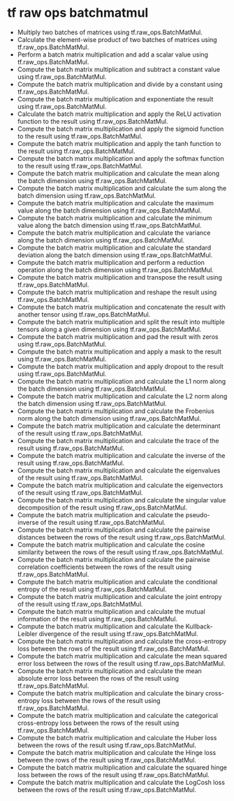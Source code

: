 # tf raw ops batchmatmul

- Multiply two batches of matrices using tf.raw_ops.BatchMatMul.
- Calculate the element-wise product of two batches of matrices using tf.raw_ops.BatchMatMul.
- Perform a batch matrix multiplication and add a scalar value using tf.raw_ops.BatchMatMul.
- Compute the batch matrix multiplication and subtract a constant value using tf.raw_ops.BatchMatMul.
- Compute the batch matrix multiplication and divide by a constant using tf.raw_ops.BatchMatMul.
- Compute the batch matrix multiplication and exponentiate the result using tf.raw_ops.BatchMatMul.
- Calculate the batch matrix multiplication and apply the ReLU activation function to the result using tf.raw_ops.BatchMatMul.
- Compute the batch matrix multiplication and apply the sigmoid function to the result using tf.raw_ops.BatchMatMul.
- Compute the batch matrix multiplication and apply the tanh function to the result using tf.raw_ops.BatchMatMul.
- Compute the batch matrix multiplication and apply the softmax function to the result using tf.raw_ops.BatchMatMul.
- Compute the batch matrix multiplication and calculate the mean along the batch dimension using tf.raw_ops.BatchMatMul.
- Compute the batch matrix multiplication and calculate the sum along the batch dimension using tf.raw_ops.BatchMatMul.
- Compute the batch matrix multiplication and calculate the maximum value along the batch dimension using tf.raw_ops.BatchMatMul.
- Compute the batch matrix multiplication and calculate the minimum value along the batch dimension using tf.raw_ops.BatchMatMul.
- Compute the batch matrix multiplication and calculate the variance along the batch dimension using tf.raw_ops.BatchMatMul.
- Compute the batch matrix multiplication and calculate the standard deviation along the batch dimension using tf.raw_ops.BatchMatMul.
- Compute the batch matrix multiplication and perform a reduction operation along the batch dimension using tf.raw_ops.BatchMatMul.
- Compute the batch matrix multiplication and transpose the result using tf.raw_ops.BatchMatMul.
- Compute the batch matrix multiplication and reshape the result using tf.raw_ops.BatchMatMul.
- Compute the batch matrix multiplication and concatenate the result with another tensor using tf.raw_ops.BatchMatMul.
- Compute the batch matrix multiplication and split the result into multiple tensors along a given dimension using tf.raw_ops.BatchMatMul.
- Compute the batch matrix multiplication and pad the result with zeros using tf.raw_ops.BatchMatMul.
- Compute the batch matrix multiplication and apply a mask to the result using tf.raw_ops.BatchMatMul.
- Compute the batch matrix multiplication and apply dropout to the result using tf.raw_ops.BatchMatMul.
- Compute the batch matrix multiplication and calculate the L1 norm along the batch dimension using tf.raw_ops.BatchMatMul.
- Compute the batch matrix multiplication and calculate the L2 norm along the batch dimension using tf.raw_ops.BatchMatMul.
- Compute the batch matrix multiplication and calculate the Frobenius norm along the batch dimension using tf.raw_ops.BatchMatMul.
- Compute the batch matrix multiplication and calculate the determinant of the result using tf.raw_ops.BatchMatMul.
- Compute the batch matrix multiplication and calculate the trace of the result using tf.raw_ops.BatchMatMul.
- Compute the batch matrix multiplication and calculate the inverse of the result using tf.raw_ops.BatchMatMul.
- Compute the batch matrix multiplication and calculate the eigenvalues of the result using tf.raw_ops.BatchMatMul.
- Compute the batch matrix multiplication and calculate the eigenvectors of the result using tf.raw_ops.BatchMatMul.
- Compute the batch matrix multiplication and calculate the singular value decomposition of the result using tf.raw_ops.BatchMatMul.
- Compute the batch matrix multiplication and calculate the pseudo-inverse of the result using tf.raw_ops.BatchMatMul.
- Compute the batch matrix multiplication and calculate the pairwise distances between the rows of the result using tf.raw_ops.BatchMatMul.
- Compute the batch matrix multiplication and calculate the cosine similarity between the rows of the result using tf.raw_ops.BatchMatMul.
- Compute the batch matrix multiplication and calculate the pairwise correlation coefficients between the rows of the result using tf.raw_ops.BatchMatMul.
- Compute the batch matrix multiplication and calculate the conditional entropy of the result using tf.raw_ops.BatchMatMul.
- Compute the batch matrix multiplication and calculate the joint entropy of the result using tf.raw_ops.BatchMatMul.
- Compute the batch matrix multiplication and calculate the mutual information of the result using tf.raw_ops.BatchMatMul.
- Compute the batch matrix multiplication and calculate the Kullback-Leibler divergence of the result using tf.raw_ops.BatchMatMul.
- Compute the batch matrix multiplication and calculate the cross-entropy loss between the rows of the result using tf.raw_ops.BatchMatMul.
- Compute the batch matrix multiplication and calculate the mean squared error loss between the rows of the result using tf.raw_ops.BatchMatMul.
- Compute the batch matrix multiplication and calculate the mean absolute error loss between the rows of the result using tf.raw_ops.BatchMatMul.
- Compute the batch matrix multiplication and calculate the binary cross-entropy loss between the rows of the result using tf.raw_ops.BatchMatMul.
- Compute the batch matrix multiplication and calculate the categorical cross-entropy loss between the rows of the result using tf.raw_ops.BatchMatMul.
- Compute the batch matrix multiplication and calculate the Huber loss between the rows of the result using tf.raw_ops.BatchMatMul.
- Compute the batch matrix multiplication and calculate the Hinge loss between the rows of the result using tf.raw_ops.BatchMatMul.
- Compute the batch matrix multiplication and calculate the squared hinge loss between the rows of the result using tf.raw_ops.BatchMatMul.
- Compute the batch matrix multiplication and calculate the LogCosh loss between the rows of the result using tf.raw_ops.BatchMatMul.